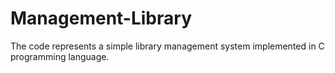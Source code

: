 # Management-Library
The code represents a simple library management system implemented in C programming language.
